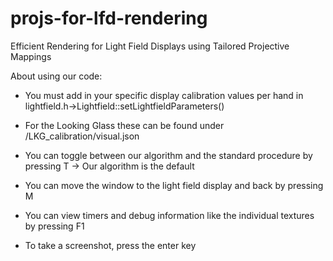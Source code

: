 # projs-for-lfd-rendering
Efficient Rendering for Light Field Displays using Tailored Projective Mappings

About using our code:
* You must add in your specific display calibration values per hand in lightfield.h->Lightfield::setLightfieldParameters()
* For the Looking Glass these can be found under /LKG_calibration/visual.json

* You can toggle between our algorithm and the standard procedure by pressing T -> Our algorithm is the default
* You can move the window to the light field display and back by pressing M
* You can view timers and debug information like the individual textures by pressing F1
* To take a screenshot, press the enter key
